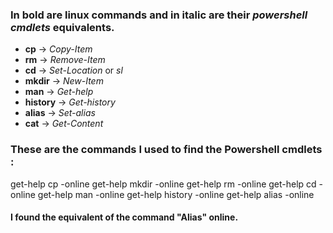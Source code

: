 ### In bold are **linux commands** and in italic are their  _powershell cmdlets_ equivalents.

* **cp** -> _Copy-Item_
* **rm** -> _Remove-Item_
* **cd** -> _Set-Location_ or _sl_
* **mkdir** -> _New-Item_
* **man** -> _Get-help_
* **history** -> _Get-history_
* **alias** -> _Set-alias_
* **cat** -> _Get-Content_

### These are the commands I used to find the Powershell cmdlets :
get-help cp -online
get-help mkdir -online
get-help rm -online
get-help cd -online
get-help man -online
get-help history -online
get-help alias -online

#### I found the equivalent of the command "Alias" online.
